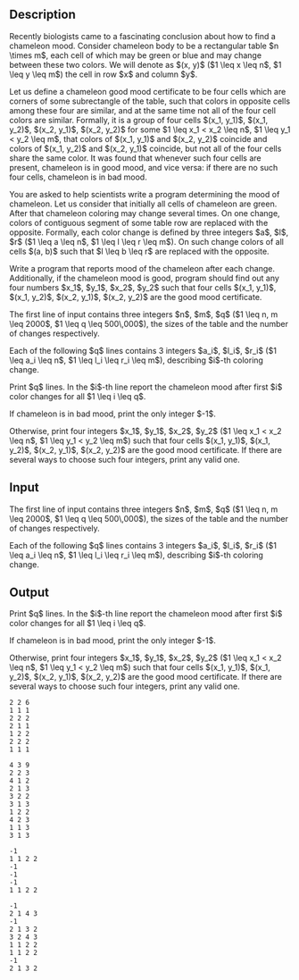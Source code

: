 ## Description

<div><p>Recently biologists came to a fascinating conclusion about how to find a chameleon mood. Consider chameleon body to be a rectangular table $n \times m$, each cell of which may be green or blue and may change between these two colors. We will denote as $(x, y)$ ($1 \leq x \leq n$, $1 \leq y \leq m$) the cell in row $x$ and column $y$.</p><p>Let us define a chameleon <span class="tex-font-style-it">good mood certificate</span> to be four cells which are corners of some subrectangle of the table, such that colors in opposite cells among these four are similar, and at the same time not all of the four cell colors are similar. Formally, it is a group of four cells $(x_1, y_1)$, $(x_1, y_2)$, $(x_2, y_1)$, $(x_2, y_2)$ for some $1 \leq x_1 &lt; x_2 \leq n$, $1 \leq y_1 &lt; y_2 \leq m$, that colors of $(x_1, y_1)$ and $(x_2, y_2)$ coincide and colors of $(x_1, y_2)$ and $(x_2, y_1)$ coincide, but not all of the four cells share the same color. It was found that whenever such four cells are present, chameleon is in good mood, and vice versa: if there are no such four cells, chameleon is in bad mood.</p><p>You are asked to help scientists write a program determining the mood of chameleon. Let us consider that initially all cells of chameleon are green. After that chameleon coloring may change several times. On one change, colors of contiguous segment of some table row are replaced with the opposite. Formally, each color change is defined by three integers $a$, $l$, $r$ ($1 \leq a \leq n$, $1 \leq l \leq r \leq m$). On such change colors of all cells $(a, b)$ such that $l \leq b \leq r$ are replaced with the opposite.</p><p>Write a program that reports mood of the chameleon after each change. Additionally, if the chameleon mood is good, program should find out any four numbers $x_1$, $y_1$, $x_2$, $y_2$ such that four cells $(x_1, y_1)$, $(x_1, y_2)$, $(x_2, y_1)$, $(x_2, y_2)$ are the good mood certificate.</p></div><div class="input-specification"><p>The first line of input contains three integers $n$, $m$, $q$ ($1 \leq n, m \leq 2000$, $1 \leq q \leq 500\,000$), the sizes of the table and the number of changes respectively. </p><p>Each of the following $q$ lines contains 3 integers $a_i$, $l_i$, $r_i$ ($1 \leq a_i \leq n$, $1 \leq l_i \leq r_i \leq m$), describing $i$-th coloring change.</p></div><div class="output-specification"><p>Print $q$ lines. In the $i$-th line report the chameleon mood after first $i$ color changes for all $1 \leq i \leq q$.</p><p>If chameleon is in bad mood, print the only integer $-1$.</p><p>Otherwise, print four integers $x_1$, $y_1$, $x_2$, $y_2$ ($1 \leq x_1 &lt; x_2 \leq n$, $1 \leq y_1 &lt; y_2 \leq m$) such that four cells $(x_1, y_1)$, $(x_1, y_2)$, $(x_2, y_1)$, $(x_2, y_2)$ are the good mood certificate. If there are several ways to choose such four integers, print any valid one.</p></div>

## Input

<p>The first line of input contains three integers $n$, $m$, $q$ ($1 \leq n, m \leq 2000$, $1 \leq q \leq 500\,000$), the sizes of the table and the number of changes respectively. </p><p>Each of the following $q$ lines contains 3 integers $a_i$, $l_i$, $r_i$ ($1 \leq a_i \leq n$, $1 \leq l_i \leq r_i \leq m$), describing $i$-th coloring change.</p>

## Output

<p>Print $q$ lines. In the $i$-th line report the chameleon mood after first $i$ color changes for all $1 \leq i \leq q$.</p><p>If chameleon is in bad mood, print the only integer $-1$.</p><p>Otherwise, print four integers $x_1$, $y_1$, $x_2$, $y_2$ ($1 \leq x_1 &lt; x_2 \leq n$, $1 \leq y_1 &lt; y_2 \leq m$) such that four cells $(x_1, y_1)$, $(x_1, y_2)$, $(x_2, y_1)$, $(x_2, y_2)$ are the good mood certificate. If there are several ways to choose such four integers, print any valid one.</p>





```input1
2 2 6
1 1 1
2 2 2
2 1 1
1 2 2
2 2 2
1 1 1
```




```input2
4 3 9
2 2 3
4 1 2
2 1 3
3 2 2
3 1 3
1 2 2
4 2 3
1 1 3
3 1 3
```




```output1
-1
1 1 2 2
-1
-1
-1
1 1 2 2
```




```output2
-1
2 1 4 3
-1
2 1 3 2
3 2 4 3
1 1 2 2
1 1 2 2
-1
2 1 3 2
```


